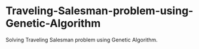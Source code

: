 # Traveling-Salesman-problem-using-Genetic-Algorithm
Solving Traveling Salesman problem using Genetic Algorithm.
